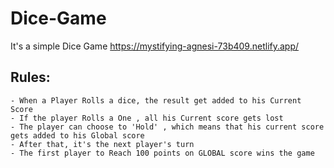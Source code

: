 # Dice-Game

It's a simple Dice Game 
https://mystifying-agnesi-73b409.netlify.app/

## Rules:
    - When a Player Rolls a dice, the result get added to his Current Score
    - If the player Rolls a One , all his Current score gets lost
    - The player can choose to 'Hold' , which means that his current score gets added to his Global score
    - After that, it's the next player's turn
    - The first player to Reach 100 points on GLOBAL score wins the game

